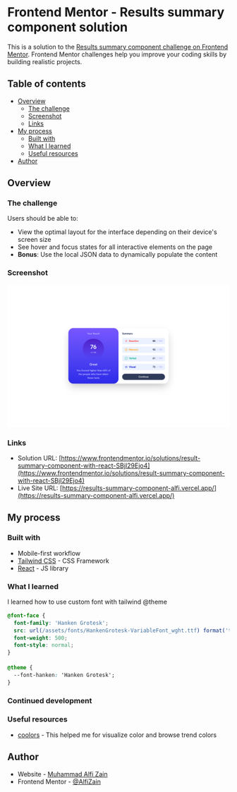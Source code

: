 # Frontend Mentor - Results summary component solution

This is a solution to the [Results summary component challenge on Frontend Mentor](https://www.frontendmentor.io/challenges/results-summary-component-CE_K6s0maV). Frontend Mentor challenges help you improve your coding skills by building realistic projects.

## Table of contents

- [Overview](#overview)
  - [The challenge](#the-challenge)
  - [Screenshot](#screenshot)
  - [Links](#links)
- [My process](#my-process)
  - [Built with](#built-with)
  - [What I learned](#what-i-learned)
  - [Useful resources](#useful-resources)
- [Author](#author)

## Overview

### The challenge

Users should be able to:

- View the optimal layout for the interface depending on their device's screen size
- See hover and focus states for all interactive elements on the page
- **Bonus**: Use the local JSON data to dynamically populate the content

### Screenshot

![](public/screenshot/Screenshot.png)

### Links

- Solution URL: [https://www.frontendmentor.io/solutions/result-summary-component-with-react-SBjI29Ejo4](https://www.frontendmentor.io/solutions/result-summary-component-with-react-SBjI29Ejo4)
- Live Site URL: [https://results-summary-component-alfi.vercel.app/](https://results-summary-component-alfi.vercel.app/)

## My process

### Built with

- Mobile-first workflow
- [Tailwind CSS](https://tailwindcss.com) - CSS Framework
- [React](https://reactjs.org/) - JS library

### What I learned

I learned how to use custom font with tailwind @theme

```css
@font-face {
  font-family: 'Hanken Grotesk';
  src: url(/assets/fonts/HankenGrotesk-VariableFont_wght.ttf) format('truetype');
  font-weight: 500;
  font-style: normal;
}

@theme {
  --font-hanken: 'Hanken Grotesk';
}
```

### Continued development

### Useful resources

- [coolors](https://coolors.co/) - This helped me for visualize color and browse trend colors

## Author

- Website - [Muhammad Alfi Zain](https://muhammad-alfi-zain.vercel.app/)
- Frontend Mentor - [@AlfiZain](https://www.frontendmentor.io/profile/AlfiZain)
